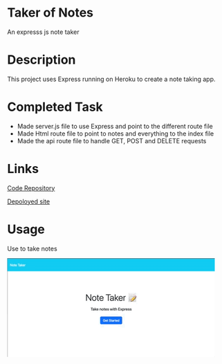 # Taker of Notes
An expresss js note taker 

# Description
This project uses Express running on Heroku to create a note taking app.

# Completed Task
- Made server.js file to use Express and point to the different route file
- Made Html route file to point to notes and everything to the index file
- Made the api route file to handle GET, POST and DELETE requests

# Links
[Code Repository](https://github.com/Justin-Brueske/taker-of-notes)

[Depoloyed site](https://taker-of-notes.herokuapp.com/)

# Usage
Use to take notes

![screen shot](./public/assets/images/taker-of-notes.gif)